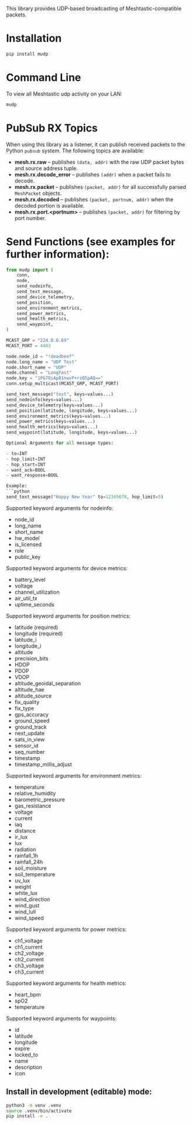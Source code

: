 This library provides UDP-based broadcasting of Meshtastic-compatible packets.

# Installation

```bash
pip install mudp
```


# Command Line

To view all Meshtastic udp activity on your LAN:
```bash
mudp
```

# PubSub RX Topics

When using this library as a listener, it can publish received packets to the Python `pubsub` system. The following topics are available:

- **mesh.rx.raw** – publishes `(data, addr)` with the raw UDP packet bytes and source address tuple.
- **mesh.rx.decode_error** – publishes `(addr)` when a packet fails to decode.
- **mesh.rx.packet** – publishes `(packet, addr)` for all successfully parsed `MeshPacket` objects.
- **mesh.rx.decoded** – publishes `(packet, portnum, addr)` when the decoded portion is available.
- **mesh.rx.port.&lt;portnum&gt;** – publishes `(packet, addr)` for filtering by port number.

# Send Functions (see examples for further information):

```python
from mudp import (
    conn,
    node,
    send_nodeinfo,
    send_text_message,
    send_device_telemetry,
    send_position,
    send_environment_metrics,
    send_power_metrics,
    send_health_metrics,
    send_waypoint,
)

MCAST_GRP = "224.0.0.69"
MCAST_PORT = 4403

node.node_id = "!deadbeef"
node.long_name = "UDP Test"
node.short_name = "UDP"
node.channel = "LongFast"
node.key = "1PG7OiApB1nwvP+rz05pAQ=="
conn.setup_multicast(MCAST_GRP, MCAST_PORT)

send_text_message("text", keys=values...)
send_nodeinfo(keys=values...)
send_device_telemetry(keys=values...)
send_position(latitude, longitude, keys=values...)
send_environment_metrics(keys=values...)
send_power_metrics(keys=values...)
send_health_metrics(keys=values...)
send_waypoint(latitude, longitude, keys=values...)

Optional Arguments for all message types:

- to=INT
- hop_limit=INT
- hop_start=INT
- want_ack=BOOL
- want_response=BOOL

Example:
```python
send_text_message("Happy New Year" to=12345678, hop_limit=5)
```

Supported keyword arguments for nodeinfo:

- node_id
- long_name
- short_name
- hw_model
- is_licensed
- role
- public_key

Supported keyword arguments for device metrics:

 - battery_level
 - voltage
 - channel_utilization
 - air_util_tx
 - uptime_seconds

Supported keyword arguments for position metrics:

- latitude (required)
- longitude (required)
- latitude_i
- longitude_i
- altitude
- precision_bits
- HDOP
- PDOP
- VDOP
- altitude_geoidal_separation
- altitude_hae
- altitude_source
- fix_quality
- fix_type
- gps_accuracy
- ground_speed
- ground_track
- next_update
- sats_in_view
- sensor_id
- seq_number
- timestamp
- timestamp_millis_adjust

Supported keyword arguments for environment metrics:

- temperature
- relative_humidity
- barometric_pressure
- gas_resistance
- voltage
- current
- iaq
- distance
- ir_lux
- lux
- radiation
- rainfall_1h
- rainfall_24h
- soil_moisture
- soil_temperature
- uv_lux
- weight
- white_lux
- wind_direction
- wind_gust
- wind_lull
- wind_speed

Supported keyword arguments for power metrics:

 - ch1_voltage
 - ch1_current
 - ch2_voltage
 - ch2_current
 - ch3_voltage
 - ch3_current

Supported keyword arguments for health metrics:
 
 - heart_bpm
 - spO2
 - temperature

Supported keyword arguments for waypoints:

- id
- latitude
- longitude
- expire
- locked_to
- name
- description
- icon


## Install in development (editable) mode:
```bash
python3 -m venv .venv
source .venv/bin/activate
pip install -e .
```